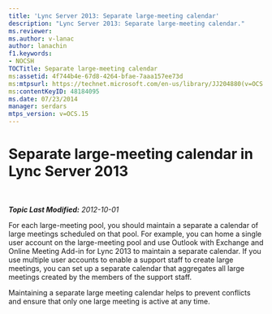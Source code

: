 ```yaml
---
title: 'Lync Server 2013: Separate large-meeting calendar'
description: "Lync Server 2013: Separate large-meeting calendar."
ms.reviewer: 
ms.author: v-lanac
author: lanachin
f1.keywords:
- NOCSH
TOCTitle: Separate large-meeting calendar
ms:assetid: 4f744b4e-67d8-4264-bfae-7aaa157ee73d
ms:mtpsurl: https://technet.microsoft.com/en-us/library/JJ204880(v=OCS.15)
ms:contentKeyID: 48184095
ms.date: 07/23/2014
manager: serdars
mtps_version: v=OCS.15
---
```


# Separate large-meeting calendar in Lync Server 2013

<div data-xmlns="http://www.w3.org/1999/xhtml">

<div class="topic" data-xmlns="http://www.w3.org/1999/xhtml" data-msxsl="urn:schemas-microsoft-com:xslt" data-cs="https://msdn.microsoft.com/">

<div data-asp="https://msdn2.microsoft.com/asp">



</div>

<div id="mainSection">

<div id="mainBody">

<span> </span>

_**Topic Last Modified:** 2012-10-01_

For each large-meeting pool, you should maintain a separate a calendar of large meetings scheduled on that pool. For example, you can home a single user account on the large-meeting pool and use Outlook with Exchange and Online Meeting Add-in for Lync 2013 to maintain a separate calendar. If you use multiple user accounts to enable a support staff to create large meetings, you can set up a separate calendar that aggregates all large meetings created by the members of the support staff.

Maintaining a separate large meeting calendar helps to prevent conflicts and ensure that only one large meeting is active at any time.

</div>

<span> </span>

</div>

</div>

</div>

